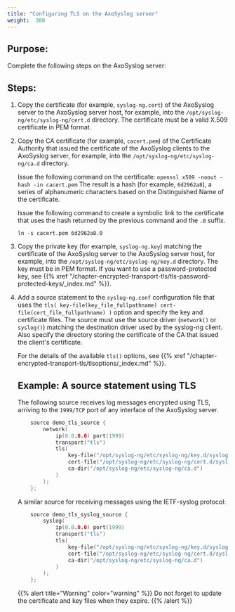 ```yaml
---
title: "Configuring TLS on the AxoSyslog server"
weight:  300
---
```

<!-- DISCLAIMER: This file is based on the syslog-ng Open Source Edition documentation https://github.com/balabit/syslog-ng-ose-guides/commit/2f4a52ee61d1ea9ad27cb4f3168b95408fddfdf2 and is used under the terms of The syslog-ng Open Source Edition Documentation License. The file has been modified by Axoflow. -->


## Purpose:

Complete the following steps on the AxoSyslog server:



## Steps:

1.  Copy the certificate (for example, `syslog-ng.cert`) of the AxoSyslog server to the AxoSyslog server host, for example, into the `/opt/syslog-ng/etc/syslog-ng/cert.d` directory. The certificate must be a valid X.509 certificate in PEM format.

2.  Copy the CA certificate (for example, `cacert.pem`) of the Certificate Authority that issued the certificate of the AxoSyslog clients to the AxoSyslog server, for example, into the `/opt/syslog-ng/etc/syslog-ng/ca.d` directory.
    
    Issue the following command on the certificate: `openssl x509 -noout -hash -in cacert.pem` The result is a hash (for example, `6d2962a8`), a series of alphanumeric characters based on the Distinguished Name of the certificate.
    
    Issue the following command to create a symbolic link to the certificate that uses the hash returned by the previous command and the `.0` suffix.
    
    `ln -s cacert.pem 6d2962a8.0`

3.  Copy the private key (for example, `syslog-ng.key`) matching the certificate of the AxoSyslog server to the AxoSyslog server host, for example, into the `/opt/syslog-ng/etc/syslog-ng/key.d` directory. The key must be in PEM format. If you want to use a password-protected key, see {{% xref "/chapter-encrypted-transport-tls/tls-password-protected-keys/_index.md" %}}.

4.  Add a source statement to the `syslog-ng.conf` configuration file that uses the `tls( key-file(key_file_fullpathname) cert-file(cert_file_fullpathname) )` option and specify the key and certificate files. The source must use the source driver (`network()` or `syslog()`) matching the destination driver used by the syslog-ng client. Also specify the directory storing the certificate of the CA that issued the client's certificate.
    
    For the details of the available `tls()` options, see {{% xref "/chapter-encrypted-transport-tls/tlsoptions/_index.md" %}}.
    
    
    ## Example: A source statement using TLS
    
    The following source receives log messages encrypted using TLS, arriving to the `1999/TCP` port of any interface of the AxoSyslog server.
    
    ```c
        source demo_tls_source {
            network(
                ip(0.0.0.0) port(1999)
                transport("tls")
                tls(
                    key-file("/opt/syslog-ng/etc/syslog-ng/key.d/syslog-ng.key")
                    cert-file("/opt/syslog-ng/etc/syslog-ng/cert.d/syslog-ng.cert")
                    ca-dir("/opt/syslog-ng/etc/syslog-ng/ca.d")
                )
            );
        };
    ```
    
    A similar source for receiving messages using the IETF-syslog protocol:
    
    ```c
        source demo_tls_syslog_source {
            syslog(
                ip(0.0.0.0) port(1999)
                transport("tls")
                tls(
                    key-file("/opt/syslog-ng/etc/syslog-ng/key.d/syslog-ng.key")
                    cert-file("/opt/syslog-ng/etc/syslog-ng/cert.d/syslog-ng.cert")
                    ca-dir("/opt/syslog-ng/etc/syslog-ng/ca.d")        
                )
            );
        };
    ```
    
    
    {{% alert title="Warning" color="warning" %}}
Do not forget to update the certificate and key files when they expire.
    {{% /alert %}}

